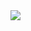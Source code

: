 <a href=https://sudeepanoble.live/>
   <img src=https://img.shields.io/badge/blog-brightgreen>
</a> 
